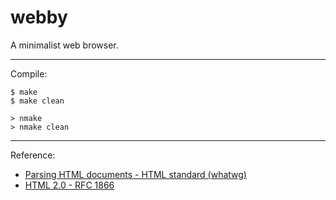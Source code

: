 # webby

A minimalist web browser.

---
Compile:

```
$ make
$ make clean

> nmake
> nmake clean
```

---
Reference:

* [Parsing HTML documents - HTML standard (whatwg)](https://html.spec.whatwg.org/multipage/parsing.html#parsing)
* [HTML 2.0 - RFC 1866](https://www.rfc-editor.org/rfc/rfc1866.html)
